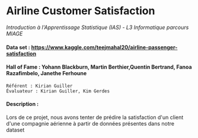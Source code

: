 # Airline Customer Satisfaction

*Introduction à l'Apprentissage Statistique (IAS) - L3 Informatique parcours MIAGE*

#### Data set : https://www.kaggle.com/teejmahal20/airline-passenger-satisfaction

#### Hall of Fame : Yohann Blackburn, Martin Berthier,Quentin Bertrand, Fanoa Razafimbelo, Janethe Ferhoune
    
    Référent : Kirian Guiller
    Évaluateur : Kirian Guiller, Kim Gerdes
    
#### Description :
Lors de ce projet, nous avons tenter de prédire la satisfaction d'un client d'une compagnie aérienne à partir de données présentes dans notre dataset
